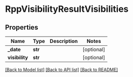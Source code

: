 # RppVisibilityResultVisibilities

## Properties
Name | Type | Description | Notes
------------ | ------------- | ------------- | -------------
**_date** | **str** |  | [optional] 
**visibility** | **str** |  | [optional] 

[[Back to Model list]](../README.md#documentation-for-models) [[Back to API list]](../README.md#documentation-for-api-endpoints) [[Back to README]](../README.md)

